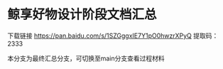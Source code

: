 # 鲸享好物设计阶段文档汇总
下载链接 https://pan.baidu.com/s/1SZGggxIE7Y1pO0hwzrXPyQ
提取码：2333

本分支为最终汇总分支，可切换至main分支查看过程材料
